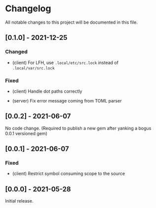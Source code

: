 Changelog
=========

All notable changes to this project will be documented in this file.

[0.1.0] - 2021-12-25
--------------------

### Changed

- (client) For LFH, use `.local/etc/src.lock` instead of `.local/var/src.lock`

### Fixed

- (client) Handle dot paths correctly

- (server) Fix error message coming from TOML parser

[0.0.2] - 2021-06-07
--------------------

No code change. (Required to publish a new gem after yanking a bogus 0.0.1 versioned gem)

[0.0.1] - 2021-06-07
--------------------

### Fixed

- (client) Restrict symbol consuming scope to the source

[0.0.0] - 2021-05-28
--------------------

Initial release.
